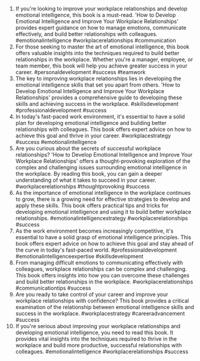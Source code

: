 1. If you're looking to improve your workplace relationships and develop emotional intelligence, this book is a must-read. 'How to Develop Emotional Intelligence and Improve Your Workplace Relationships' provides expert guidance on how to manage emotions, communicate effectively, and build better relationships with colleagues. #emotionalintelligence #workplacerelationships #communication
2. For those seeking to master the art of emotional intelligence, this book offers valuable insights into the techniques required to build better relationships in the workplace. Whether you're a manager, employee, or team member, this book will help you achieve greater success in your career. #personaldevelopment #success #teamwork
3. The key to improving workplace relationships lies in developing the emotional intelligence skills that set you apart from others. 'How to Develop Emotional Intelligence and Improve Your Workplace Relationships' provides a comprehensive guide to developing these skills and achieving success in the workplace. #skillsdevelopment #professionaldevelopment #success
4. In today's fast-paced work environment, it's essential to have a solid plan for developing emotional intelligence and building better relationships with colleagues. This book offers expert advice on how to achieve this goal and thrive in your career. #workplacestrategy #success #emotionalintelligence
5. Are you curious about the secrets of successful workplace relationships? 'How to Develop Emotional Intelligence and Improve Your Workplace Relationships' offers a thought-provoking exploration of the complex and challenging issues surrounding emotional intelligence in the workplace. By reading this book, you can gain a deeper understanding of what it takes to succeed in your career. #workplacerelationships #thoughtprovoking #success
6. As the importance of emotional intelligence in the workplace continues to grow, there is a growing need for effective strategies to develop and apply these skills. This book offers practical tips and tricks for developing emotional intelligence and using it to build better workplace relationships. #emotionalintelligencestrategy #workplacerelationships #success
7. As the work environment becomes increasingly competitive, it's essential to have a solid grasp of emotional intelligence principles. This book offers expert advice on how to achieve this goal and stay ahead of the curve in today's fast-paced world. #professionaldevelopment #emotionalintelligenceexpertise #skillsdevelopment
8. From managing difficult emotions to communicating effectively with colleagues, workplace relationships can be complex and challenging. This book offers insights into how you can overcome these challenges and build better relationships in the workplace. #workplacerelationships #communicationtips #success
9. Are you ready to take control of your career and improve your workplace relationships with confidence? This book provides a critical examination of the relationship between emotional intelligence skills and success in the workplace. #workplacestrategy #careeradvancement #success
10. If you're serious about improving your workplace relationships and developing emotional intelligence, you need to read this book. It provides vital insights into the techniques required to thrive in the workplace and build more productive, successful relationships with colleagues. #emotionalintelligence #workplacerelationships #success
